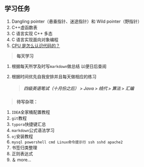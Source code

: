 ## 学习任务

1. Dangling pointer（悬垂指针、迷途指针）和 Wild pointer（野指针）
2. C++虚函数表 
3. C 语言实现 C++ 多态
4. C 语言实现面向对象编程
5. [CPU 是怎么认识代码的？]( https://www.zhihu.com/question/348237008?utm_oi=975823951322214400 )


> **每天学习**


 1. 根据每天所学及时写`markdown`做总结  以便日后查阅

 2. 根据时间优先自我安排并且每天做相应的练习

    > ##### 四级英语笔试（十月份之后） > Java > 线代 > 算法 > 汇编
> **待写杂项：**
1. `IDEA`全家桶配置教程
2. `git`教程
3. `typora`快捷键汇总
4. `markdown`公式语法学习
5. `oj`安装教程
6. `mysql powershell cmd Linux命令提示行 ssh sshd apache2 `
7. 书签归类整理
8. 正则表达式
9. ＆ more...


